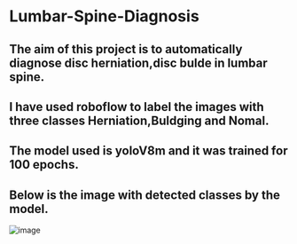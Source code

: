 # Lumbar-Spine-Diagnosis

## The aim of this project is to automatically diagnose disc herniation,disc bulde in lumbar spine.

## I have used roboflow to label the images with three classes Herniation,Buldging and Nomal.

## The model used is yoloV8m and it was trained for 100 epochs.

## Below is the image with detected classes by the model.

![image](https://github.com/Achintya8/Lumbar-Spine-Diagnosis/assets/103931945/16e68a02-e4a2-4e3b-b6b9-a0bc6a2c624a)

